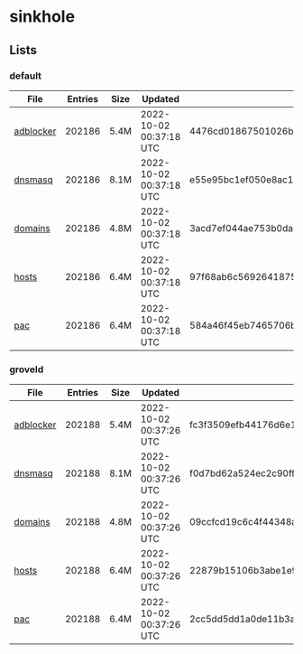 # sinkhole

## Lists

### default

|File|Entries|Size|Updated|Hash|
|-|-|-|-|-|
|[adblocker](https://raw.githubusercontent.com/groveld/sinkhole/lists/default/adblocker.txt)|202186|5.4M|2022-10-02 00:37:18 UTC|4476cd01867501026bdb61271cc038829b3801b6075d2aac3caac2ad7ee6200e|
|[dnsmasq](https://raw.githubusercontent.com/groveld/sinkhole/lists/default/dnsmasq.txt)|202186|8.1M|2022-10-02 00:37:18 UTC|e55e95bc1ef050e8ac1926ce8aa4c8d1380a889176eae15189723e93d70cedcc|
|[domains](https://raw.githubusercontent.com/groveld/sinkhole/lists/default/domains.txt)|202186|4.8M|2022-10-02 00:37:18 UTC|3acd7ef044ae753b0dae562044e85925c0426005ebb8a28e85c7600ce5c3a6f2|
|[hosts](https://raw.githubusercontent.com/groveld/sinkhole/lists/default/hosts.txt)|202186|6.4M|2022-10-02 00:37:18 UTC|97f68ab6c56926418757e9dae2a38ca9b4b004059f17380b34ebe3e59fe7a307|
|[pac](https://raw.githubusercontent.com/groveld/sinkhole/lists/default/pac.txt)|202186|6.4M|2022-10-02 00:37:18 UTC|584a46f45eb7465706b54f8fb91a9de55e0b69fdaa905e2dfc24a3078f9479e6|

### groveld

|File|Entries|Size|Updated|Hash|
|-|-|-|-|-|
|[adblocker](https://raw.githubusercontent.com/groveld/sinkhole/lists/groveld/adblocker.txt)|202188|5.4M|2022-10-02 00:37:26 UTC|fc3f3509efb44176d6e16d1c89cf68d7f50241130ee8a52577b1543abb446073|
|[dnsmasq](https://raw.githubusercontent.com/groveld/sinkhole/lists/groveld/dnsmasq.txt)|202188|8.1M|2022-10-02 00:37:26 UTC|f0d7bd62a524ec2c90ffde037760d927483af28ad7ff58a52d9aaa062b92dbd8|
|[domains](https://raw.githubusercontent.com/groveld/sinkhole/lists/groveld/domains.txt)|202188|4.8M|2022-10-02 00:37:26 UTC|09ccfcd19c6c4f44348abe1edb86e87d4d590c5552537bf2b45d15c5e5465aa0|
|[hosts](https://raw.githubusercontent.com/groveld/sinkhole/lists/groveld/hosts.txt)|202188|6.4M|2022-10-02 00:37:26 UTC|22879b15106b3abe1e9c2cf4812aa8b66bc813b76276f0261b75498c3fc2fbd1|
|[pac](https://raw.githubusercontent.com/groveld/sinkhole/lists/groveld/pac.txt)|202188|6.4M|2022-10-02 00:37:26 UTC|2cc5dd5dd1a0de11b3a97d7ae628fe4557ec12312ccbbdd21ba84ed6fa952424|
